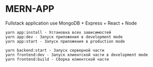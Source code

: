 # MERN-APP

Fullstack application use MongoDB + Express + React + Node

```
yarn app:install - Установка всех зависимостей
yarn app:dev - Запуск приложения в development mode
yarn app:start - Запуск приложения в production mode

yarn backend:start - Запуск серверной части
yarn frontend:dev - Запуск клиентской части в development mode
yarn frontend:build - Сборка клиентской части
```
